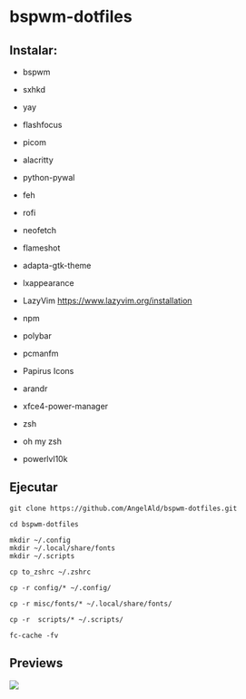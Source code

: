 # bspwm-dotfiles

## Instalar:

* bspwm
* sxhkd
* yay
* flashfocus
* picom 
* alacritty
* python-pywal
* feh
* rofi
* neofetch
* flameshot
* adapta-gtk-theme
* lxappearance
* LazyVim https://www.lazyvim.org/installation
* npm
* polybar
* pcmanfm 
* Papirus Icons
* arandr
* xfce4-power-manager

* zsh
* oh my zsh
* powerlvl10k

## Ejecutar

```
git clone https://github.com/AngelAld/bspwm-dotfiles.git

cd bspwm-dotfiles

mkdir ~/.config
mkdir ~/.local/share/fonts
mkdir ~/.scripts

cp to_zshrc ~/.zshrc

cp -r config/* ~/.config/ 

cp -r misc/fonts/* ~/.local/share/fonts/ 

cp -r  scripts/* ~/.scripts/ 

fc-cache -fv
```

## Previews
![](https://i.imgur.com/TSdtbRp.png)



